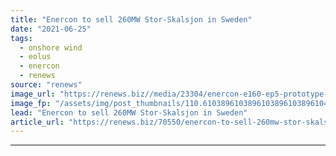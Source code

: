 ```yaml
---
title: "Enercon to sell 260MW Stor-Skalsjon in Sweden"
date: "2021-06-25"
tags: 
  - onshore wind
  - eolus
  - enercon
  - renews
source: "renews"
image_url: "https://renews.biz//media/23304/enercon-e160-ep5-prototype-in-wieringermeer.jpg?mode=crop&width=770&heightratio=0.6103896103896103896103896104&slimmage=true"
image_fp: "/assets/img/post_thumbnails/110.6103896103896103896103896104&slimmage=true"
lead: "Enercon to sell 260MW Stor-Skalsjon in Sweden"
article_url: "https://renews.biz/70550/enercon-to-sell-260mw-stor-skalsjon-in-sweden/"
---
```


---
